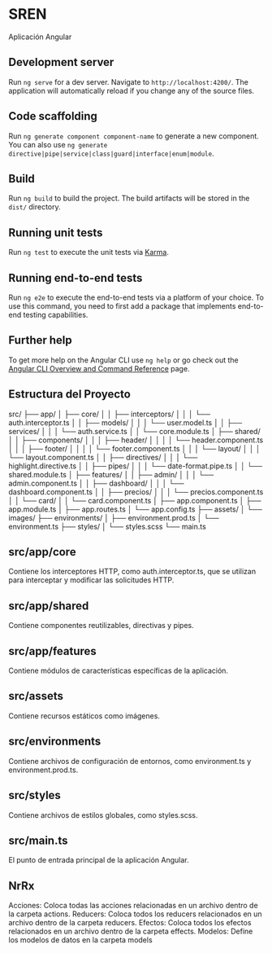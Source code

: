 # SREN

Aplicación Angular

## Development server

Run `ng serve` for a dev server. Navigate to `http://localhost:4200/`. The application will automatically reload if you change any of the source files.

## Code scaffolding

Run `ng generate component component-name` to generate a new component. You can also use `ng generate directive|pipe|service|class|guard|interface|enum|module`.

## Build

Run `ng build` to build the project. The build artifacts will be stored in the `dist/` directory.

## Running unit tests

Run `ng test` to execute the unit tests via [Karma](https://karma-runner.github.io).

## Running end-to-end tests

Run `ng e2e` to execute the end-to-end tests via a platform of your choice. To use this command, you need to first add a package that implements end-to-end testing capabilities.

## Further help

To get more help on the Angular CLI use `ng help` or go check out the [Angular CLI Overview and Command Reference](https://angular.io/cli) page.

## Estructura del Proyecto

src/
├── app/
│   ├── core/
│   │   ├── interceptors/
│   │   │   └── auth.interceptor.ts
│   │   ├── models/
│   │   │   └── user.model.ts
│   │   ├── services/
│   │   │   └── auth.service.ts
│   │   └── core.module.ts
│   ├── shared/
│   │   ├── components/
│   │   │   ├── header/
│   │   │   │   └── header.component.ts
│   │   │   ├── footer/
│   │   │   │   └── footer.component.ts
│   │   │   └── layout/
│   │   │       └── layout.component.ts
│   │   ├── directives/
│   │   │   └── highlight.directive.ts
│   │   ├── pipes/
│   │   │   └── date-format.pipe.ts
│   │   └── shared.module.ts
│   ├── features/
│   │   ├── admin/
│   │   │   └── admin.component.ts
│   │   ├── dashboard/
│   │   │   └── dashboard.component.ts
│   │   ├── precios/
│   │   │   └── precios.component.ts
│   │   └── card/
│   │       └── card.component.ts
│   ├── app.component.ts
│   ├── app.module.ts
│   ├── app.routes.ts
│   └── app.config.ts
├── assets/
│   └── images/
├── environments/
│   ├── environment.prod.ts
│   └── environment.ts
├── styles/
│   └── styles.scss
└── main.ts

## src/app/core
Contiene los interceptores HTTP, como auth.interceptor.ts, que se utilizan para interceptar y modificar las solicitudes HTTP.

## src/app/shared
Contiene componentes reutilizables, directivas y pipes.

## src/app/features
Contiene módulos de características específicas de la aplicación.

## src/assets
Contiene recursos estáticos como imágenes.

## src/environments
Contiene archivos de configuración de entornos, como environment.ts y environment.prod.ts.

## src/styles
Contiene archivos de estilos globales, como styles.scss.

## src/main.ts
El punto de entrada principal de la aplicación Angular.
## NrRx
Acciones: Coloca todas las acciones relacionadas en un archivo dentro de la carpeta actions.
Reducers: Coloca todos los reducers relacionados en un archivo dentro de la carpeta reducers.
Efectos: Coloca todos los efectos relacionados en un archivo dentro de la carpeta effects.
Modelos: Define los modelos de datos en la carpeta models